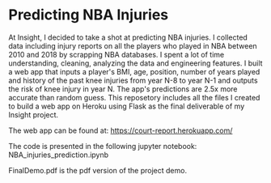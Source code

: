 # Predicting NBA Injuries 

At Insight, I decided to take a shot at predicting NBA injuries. I collected data including injury reports on all the players who played in NBA between 2010 and 2018 by scrapping NBA databases. I spent a lot of time understanding, cleaning, analyzing the data and engineering features. I built a web app that inputs a player's BMI, age, position, number of years played and history of the past knee injuries from year N-8 to year N-1 and outputs the risk of knee injury in year N. The app's predictions are 2.5x more accurate than random guess. This reposetory includes all the files I created to build a web app on Heroku using Flask as the final deliverable of my Insight project.

The web app can be found at: https://court-report.herokuapp.com/

The code is presented in the following jupyter notebook: NBA_injuries_prediction.ipynb 

FinalDemo.pdf is the pdf version of the project demo.  
